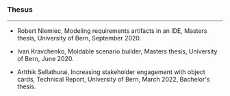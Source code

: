### Thesus

---
* Robert Niemiec, Modeling requirements artifacts in an IDE, Masters thesis, University of Bern, September 2020.

* Ivan Kravchenko, Moldable scenario builder, Masters thesis, University of Bern, June 2020. 

* Artthik Sellathurai, Increasing stakeholder engagement with object cards, Technical Report, University of Bern, March 2022, Bachelor's thesis. 


